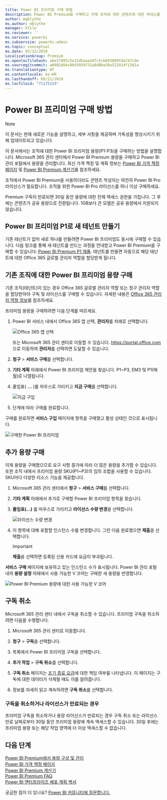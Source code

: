 ```yaml
---
title: Power BI 프리미엄 구매 방법
description: Power BI Premium을 구매하고 전체 조직에 대한 콘텐츠에 대한 액세스를 활성화할 수 있는 방법을 알아봅니다.
author: mgblythe
ms.author: mblythe
manager: kfile
ms.reviewer: ''
ms.service: powerbi
ms.subservice: powerbi-admin
ms.topic: conceptual
ms.date: 03/12/2019
LocalizationGroup: Premium
ms.openlocfilehash: a6e37885c5e15dbaaa28fc5cb693089fda747c9e
ms.sourcegitcommit: a6602d84c86d3959731a8d0ba39a522914f13d1a
ms.translationtype: HT
ms.contentlocale: ko-KR
ms.lasthandoff: 09/21/2019
ms.locfileid: "71175229"
---
```

# <a name="how-to-purchase-power-bi-premium"></a>Power BI 프리미엄 구매 방법

> [!NOTE]
> 이 문서는 현재 새로운 기능을 설명하고, 세부 사항을 제공하며 가독성을 향상시키기 위해 업데이트되고 있습니다. 

이 문서에서는 조직에 대한 Power BI 프리미엄 용량(P1-P3)을 구매하는 방법을 설명합니다. Microsoft 365 관리 센터에서 Power BI Premium 용량을 구매하고 Power BI 관리 포털에서 용량을 관리합니다. 최신 가격 책정 및 계획 정보는 [Power BI 가격 책정 페이지](https://powerbi.microsoft.com/pricing/) 및 [Power BI Premium 계산기](https://powerbi.microsoft.com/calculator/)를 참조하세요.

조직에서 Power BI Premium을 사용하더라도 콘텐츠 작성자는 여전히 Power BI Pro 라이선스가 필요합니다. 조직을 위한 Power BI Pro 라이선스를 하나 이상 구매하세요.

Premium 구독이 만료되면 30일 동안 용량에 대한 전체 액세스 권한을 가집니다. 그 후에는 콘텐츠가 공유 용량으로 전환됩니다. 1GB보다 큰 모델은 공유 용량에서 지원되지 않습니다.

## <a name="create-a-new-tenant-with-power-bi-premium-p1"></a>Power BI 프리미엄 P1로 새 테넌트 만들기

기존 테넌트가 없어 새로 하나를 만들려면 Power BI 프리미엄도 동시에 구매할 수 있습니다. 다음 링크를 통해 새 테넌트를 만드는 과정을 안내받고 Power BI Premium을 구매할 수 있습니다: [Power BI Premium P1 제품](https://signup.microsoft.com/Signup?OfferId=b3ec5615-cc11-48de-967d-8d79f7cb0af1). 테넌트를 만들면 자동으로 해당 테넌트에 대한 Office 365 글로벌 관리자 역할을 할당받게 됩니다.

## <a name="purchase-a-power-bi-premium-capacity-for-an-existing-organization"></a>기존 조직에 대한 Power BI 프리미엄 용량 구매

기존 조직(테넌트)이 있는 경우 Office 365 글로벌 관리자 역할 또는 청구 관리자 역할을 할당받아야 구독 및 라이선스를 구매할 수 있습니다. 자세한 내용은 [Office 365 관리자 역할 정보](https://support.office.com/article/About-Office-365-admin-roles-da585eea-f576-4f55-a1e0-87090b6aaa9d)를 참조하세요.

프리미엄 용량을 구매하려면 다음 단계를 따르세요.

1. Power BI 서비스 내에서 Office 365 앱 선택, **관리자**를 차례로 선택합니다.

    ![Office 365 앱 선택](media/service-admin-premium-purchase/o365-app-picker.png)

    또는 Microsoft 365 관리 센터로 이동할 수 있습니다. https://portal.office.com 으로 이동하여 **관리자**를 선택하면 도달할 수 있습니다.

1. **청구** > **서비스 구매**를 선택합니다.

1. **기타 계획** 아래에서 Power BI 프리미엄 제안을 찾습니다. P1~P3, EM3 및 P1(매월)로 나열됩니다.

1. 줄임표( **...** )를 마우스로 가리키고 **지금 구매**를 선택합니다.

    ![지금 구입](media/service-admin-premium-purchase/premium-purchase.png)

1. 단계에 따라 구매를 완료합니다.

구매를 완료하면 **서비스 구입** 페이지에 항목을 구매했고 활성 상태인 것으로 표시됩니다.

![구매한 Power BI 프리미엄](media/service-admin-premium-purchase/premium-purchased.png)

## <a name="purchase-additional-capacities"></a>추가 용량 구매

이제 용량을 구매했으므로 요구 사항 증가에 따라 더 많은 용량을 추가할 수 있습니다. 또한 조직 내에서 프리미엄 용량 SKU(P1~P3)의 임의 조합을 사용할 수 있습니다. SKU마다 다양한 리소스 기능을 제공합니다.

1. Microsoft 365 관리 센터에서 **청구** > **서비스 구매**를 선택합니다.

1. **기타 계획** 아래에서 추가로 구매할 Power BI 프리미엄 항목을 찾습니다.

1. **줄임표(...)** 를 마우스로 가리키고 **라이선스 수량 변경**을 선택합니다.

    ![라이선스 수량 변경](media/service-admin-premium-purchase/premium-purchase-more.png)

1. 이 항목에 대해 포함할 인스턴스 수를 변경합니다. 그런 다음 완료했으면 **제출**을 선택합니다.

   > [!IMPORTANT]
   > **제출**을 선택하면 등록된 신용 카드에 요금이 부과됩니다.

**서비스 구매** 페이지에 보유하고 있는 인스턴스 수가 표시됩니다. Power BI 관리 포털 내의 **용량 설정** 아래에서 사용 가능한 V 코어는 구매한 새 용량을 반영합니다.

![Power BI Premium 용량에 대한 사용 가능한 V 코어](media/service-admin-premium-purchase/premium-capacities.png)

## <a name="cancel-your-subscription"></a>구독 취소

Microsoft 365 관리 센터 내에서 구독을 취소할 수 있습니다. 프리미엄 구독을 취소하려면 다음을 수행합니다.

1. Microsoft 365 관리 센터로 이동합니다.

1. **청구** > **구독**을 선택합니다.

1. 목록에서 Power BI 프리미엄 구독을 선택합니다.

1. **추가 작업** > **구독 취소**를 선택합니다.

1. **구독 취소** 페이지는 [조기 종료 요금](https://support.office.com/article/early-termination-fees-6487d4de-401a-466f-8bc3-c0beb5cc40d3)에 대한 책임 여부를 나타냅니다. 이 페이지는 구독에 대한 데이터가 삭제될 때도 이를 알려줍니다.

1. 정보를 자세히 읽고 계속하려면 **구독 취소**를 선택합니다.

### <a name="when-canceling-or-your-license-expires"></a>구독을 취소하거나 라이선스가 만료되는 경우

프리미엄 구독을 취소하거나 용량 라이선스가 만료되는 경우 구독 취소 또는 라이선스 만료 날짜로부터 30일 동안 프리미엄 용량에 계속 액세스할 수 있습니다. 30일 후에는 프리미엄 용량 또는 해당 작업 영역에 더 이상 액세스할 수 없습니다.

## <a name="next-steps"></a>다음 단계

[Power BI Premium에서 용량 구성 및 관리](service-admin-premium-manage.md)\
[Power BI 가격 책정 페이지](https://powerbi.microsoft.com/pricing/)\
[Power BI Premium 계산기](https://powerbi.microsoft.com/calculator/)\
[Power BI Premium FAQ](service-premium-faq.md)\
[Power BI 엔터프라이즈 배포 계획 백서](https://aka.ms/pbienterprisedeploy)

궁금한 점이 더 있나요? [Power BI 커뮤니티에 질문합니다.](http://community.powerbi.com/)
